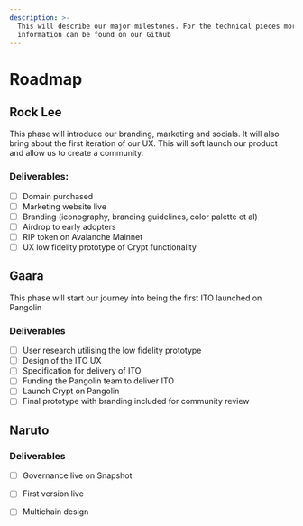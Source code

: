 ```yaml
---
description: >-
  This will describe our major milestones. For the technical pieces more
  information can be found on our Github
---
```


# Roadmap

## Rock Lee

This phase will introduce our branding, marketing and socials. It will also bring about the first iteration of our UX. This will soft launch our product and allow us to create a community.

### Deliverables:

* [ ] Domain purchased
* [ ] Marketing website live
* [ ] Branding \(iconography, branding guidelines, color palette et al\)
* [ ] Airdrop to early adopters
* [ ] RIP token on Avalanche Mainnet
* [ ] UX low fidelity prototype of Crypt functionality

## Gaara

This phase will start our journey into being the first ITO launched on Pangolin

### Deliverables

* [ ] User research utilising the low fidelity prototype
* [ ] Design of the ITO UX
* [ ] Specification for delivery of ITO
* [ ] Funding the Pangolin team to deliver ITO
* [ ] Launch Crypt on Pangolin
* [ ] Final prototype with branding included for community review

## Naruto

### Deliverables

* [ ] Governance live on Snapshot
* [ ] First version live
* [ ] Multichain design


